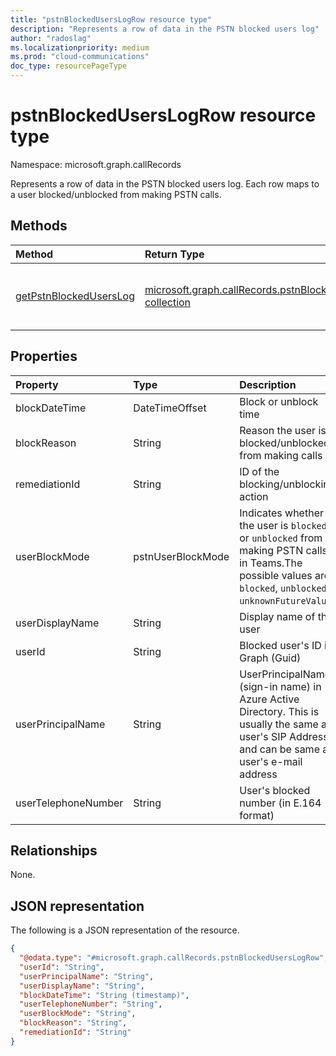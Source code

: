 ```yaml
---
title: "pstnBlockedUsersLogRow resource type"
description: "Represents a row of data in the PSTN blocked users log"
author: "radoslag"
ms.localizationpriority: medium
ms.prod: "cloud-communications"
doc_type: resourcePageType
---
```


# pstnBlockedUsersLogRow resource type

Namespace: microsoft.graph.callRecords

Represents a row of data in the PSTN blocked users log. Each row maps to a user blocked/unblocked from making PSTN calls.

## Methods

| Method       | Return Type | Description |
|:-------------|:------------|:------------|
| [getPstnBlockedUsersLog](../api/callrecords-callrecord-getpstnblockeduserslog.md) | [microsoft.graph.callRecords.pstnBlockedUsersLogRow collection](callrecords-pstnblockeduserslogrow.md) | Get log of users who are blocked/unblocked from making PSTN calls in Teams |

## Properties

|Property|Type|Description|
|:---|:---|:---|
|blockDateTime|DateTimeOffset|Block or unblock time|
|blockReason|String|Reason the user is blocked/unblocked from making calls|
|remediationId|String|ID of the blocking/unblocking action|
|userBlockMode|pstnUserBlockMode|Indicates whether the user is `blocked` or `unblocked` from making PSTN calls in Teams.The possible values are: `blocked`, `unblocked`, `unknownFutureValue`.|
|userDisplayName|String|Display name of the user|
|userId|String|Blocked user's ID in Graph (Guid)|
|userPrincipalName|String|UserPrincipalName (sign-in name) in Azure Active Directory. This is usually the same as user's SIP Address, and can be same as user's e-mail address|
|userTelephoneNumber|String|User's blocked number (in E.164 format)|

## Relationships

None.

## JSON representation

The following is a JSON representation of the resource.
<!-- {
  "blockType": "resource",
  "@odata.type": "microsoft.graph.callRecords.pstnBlockedUsersLogRow"
}
-->
``` json
{
  "@odata.type": "#microsoft.graph.callRecords.pstnBlockedUsersLogRow",
  "userId": "String",
  "userPrincipalName": "String",
  "userDisplayName": "String",
  "blockDateTime": "String (timestamp)",
  "userTelephoneNumber": "String",
  "userBlockMode": "String",
  "blockReason": "String",
  "remediationId": "String"
}
```
